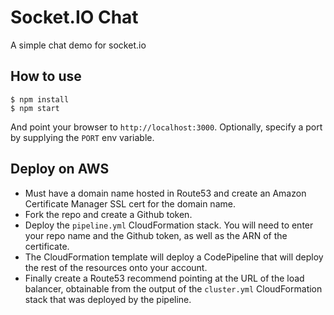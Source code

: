 # Socket.IO Chat

A simple chat demo for socket.io

## How to use

```
$ npm install
$ npm start
```

And point your browser to `http://localhost:3000`. Optionally, specify
a port by supplying the `PORT` env variable.

## Deploy on AWS

- Must have a domain name hosted in Route53 and create an Amazon Certificate Manager SSL cert for the domain name.
- Fork the repo and create a Github token.
- Deploy the `pipeline.yml` CloudFormation stack. You will need to enter your repo name and the Github token, as well as the ARN of the certificate.
- The CloudFormation template will deploy a CodePipeline that will deploy the rest of the resources onto your account.
- Finally create a Route53 recommend pointing at the URL of the load balancer, obtainable from the output of the `cluster.yml` CloudFormation stack that was deployed by the pipeline.
